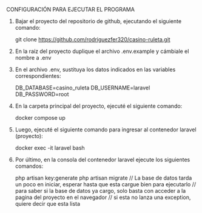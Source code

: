 CONFIGURACIÓN PARA EJECUTAR EL PROGRAMA

1. Bajar el proyecto del repositorio de github, ejecutando el siguiente comando:
	
    git clone https://github.com/rodriguezfer320/casino-ruleta.git

2. En la raíz del proyecto duplique el archivo .env.example y cámbiale el nombre a .env

3. En el archivo .env, sustituya los datos indicados en las variables correspondientes:
	
    DB_DATABASE=casino_ruleta
    DB_USERNAME=laravel
    DB_PASSWORD=root

4. En la carpeta principal del proyecto, ejecuté el siguiente comando:
	
    docker compose up

5. Luego, ejecuté el siguiente comando para ingresar al contenedor laravel (proyecto):
	
    docker exec -it laravel bash

6. Por último, en la consola del contenedor laravel ejecute los siguientes comandos:

    php artisan key:generate
    php artisan migrate // La base de datos tarda un poco en iniciar, esperar hasta que esta cargue bien para ejecutarlo
                    // para saber si la base de datos ya cargo, solo basta con acceder a la pagina del proyecto en el navegador
                    // si esta no lanza una exception, quiere decir que esta lista

